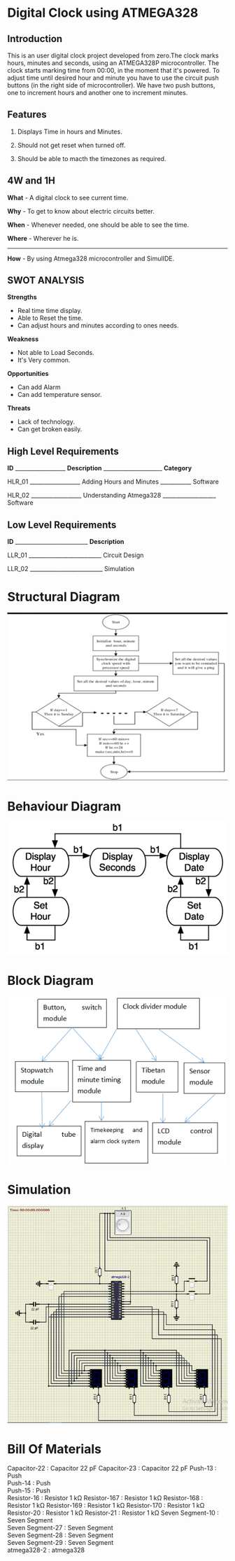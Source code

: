 # Digital Clock using ATMEGA328

## Introduction

This is an user digital clock project developed from zero.The clock marks hours, minutes and seconds, using an ATMEGA328P microcontroller.
The clock starts marking time from 00:00, in the moment that it's powered. To adjust time until desired hour and minute you have to use the circuit push buttons (in the right side of microcontroller). We have two push buttons, one to increment hours and another one to increment minutes.

## Features

1. Displays Time in hours and Minutes.

2. Should not get reset when turned off.

3. Should be able to macth the timezones as required.

## 4W and 1H

**What** - A digital clock to see current time.

**Why** - To get to know about electric circuits better.

**When** - Whenever needed, one should be able to see the time.

**Where** - Wherever he is.

 --------------------------------------------------------------------------
 
 **How** - By using Atmega328 microcontroller and SimulIDE.
 
 ## SWOT ANALYSIS
**Strengths** 
- Real time time display.
- Able to Reset the time. 
- Can adjust hours and minutes according to ones needs.

**Weakness**
- Not able to Load Seconds.
- It's Very common.

**Opportunities**

- Can add Alarm
- Can add temperature sensor.

**Threats**
- Lack of technology.
- Can get broken easily.

## High Level Requirements
**ID** __________________ **Description** _____________________ **Category**

HLR_01 __________________ Adding Hours and Minutes ___________ Software

HLR_02 __________________ Understanding Atmega328 ___________________ Software


## Low Level Requirements
**ID** __________________________ **Description**

LLR_01 __________________________ Circuit Design

LLR_02 __________________________ Simulation

# Structural Diagram

![93801](https://raw.githubusercontent.com/sparikshit/M2-Embedded_DigitalClock/main/2_Architecture/Structural%20Diag.jpeg)

# Behaviour Diagram 

![31231](https://raw.githubusercontent.com/sparikshit/M2-Embedded_DigitalClock/main/2_Architecture/Behavioural%20Diag.png)

# Block Diagram

![23131](https://raw.githubusercontent.com/sparikshit/M2-Embedded_DigitalClock/main/2_Architecture/Block%20Diag.png)

# Simulation

![31112](https://raw.githubusercontent.com/sparikshit/M2-Embedded_DigitalClock/main/2_Architecture/Simulation.png)

# Bill Of Materials

Capacitor-22 : Capacitor 22 pF
Capacitor-23 : Capacitor 22 pF
Push-13 : Push   
Push-14 : Push   
Push-15 : Push   
Resistor-16 : Resistor 1 kΩ
Resistor-167 : Resistor 1 kΩ
Resistor-168 : Resistor 1 kΩ
Resistor-169 : Resistor 1 kΩ
Resistor-170 : Resistor 1 kΩ
Resistor-20 : Resistor 1 kΩ
Resistor-21 : Resistor 1 kΩ
Seven Segment-10 : Seven Segment   
Seven Segment-27 : Seven Segment   
Seven Segment-28 : Seven Segment   
Seven Segment-29 : Seven Segment   
atmega328-2 : atmega328 
